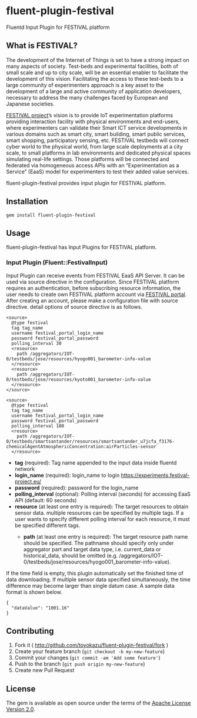# fluent-plugin-festival
Fluentd Input Plugin for FESTIVAL platform

## What is FESTIVAL?

The development of the Internet of Things is set to have a strong impact on many aspects of society. Test-beds and experimental facilities, both of small scale and up to city scale, will be an essential enabler to facilitate the development of this vision. Facilitating the access to these test-beds to a large community of experimenters approach is a key asset to the development of a large and active community of application developers, necessary to address the many challenges faced by European and Japanese societies.

[FESTIVAL project](http://www.festival-project.eu/)’s vision is to provide IoT experimentation platforms providing interaction facility with physical environments and end-users, where experimenters can validate their Smart ICT service developments in various domains such as smart city, smart building, smart public services, smart shopping, participatory sensing, etc. FESTIVAL testbeds will connect cyber world to the physical world, from large scale deployments at a city scale, to small platforms in lab environments and dedicated physical spaces simulating real-life settings. Those platforms will be connected and federated via homogeneous access APIs with an “Experimentation as a Service” (EaaS) model for experimenters to test their added value services.

fluent-plugin-festival provides input plugin for FESTIVAL platform.


## Installation

```
gem install fluent-plugin-festival
```


## Usage

fluent-plugin-festival has Input Plugins for FESTIVAL platform.


### Input Plugin (Fluent::FestivalInput)

Input Plugin can receive events from FESTIVAL EaaS API Server. It can be used via source directive in the configuration. Since FESTIVAL platform requires an authentication, before subscribing resource information, the user needs to create own FESTIVAL platform account via [FESTIVAL portal](https://experiments.festival-project.eu/). After creating an account, please make a configuration file with source directive. detail options of source directive is as follows.

```
<source>
  @type festival
  tag tag_name
  username festival_portal_login_name
  password festival_portal_password
  polling_interval 30
  <resource>
    path /aggregators/IOT-0/testbeds/jose/resources/hyogo001_barometer-info-value
  </resource>
  <resource>
    path /aggregators/IOT-0/testbeds/jose/resources/kyoto001_barometer-info-value
  </resource>
</source>

<source>
  @type festival
  tag tag_name
  username festival_portal_login_name
  password festival_portal_password
  polling_interval 180
  <resource>
    path /aggregators/IOT-0/testbeds/smartsantander/resources/smartsantander_u7jcfa_f3176-chemicalAgentAtmosphericConcentration:airParticles-sensor
  </resource>
```

- **tag** (required): Tag name appended to the input data inside fluentd network
- **login_name** (required): login_name to login https://experiments.festival-project.eu/
- **password** (required): password for the login_name
- **polling_interval** (optional): Polling interval (seconds) for accessing EaaS API (default: 60 seconds)
- **resource** (at least one entry is required): The target resources to obtain sensor data. multiple resources can be specified by multiple <resource> tags. If a user wants to specify different polling interval for each resource, it must be specified different <source> tags.
  - **path** (at least one entry is required): The target resource path name should be specified. The pathname should specify only under aggregator part and target data type, i.e. current_data or historical_data, should be omitted
 (e.g. /aggregators/IOT-0/testbeds/jose/resources/hyogo001_barometer-info-value).

If the time field is empty, this plugin automatically set the finished time of data downloading. If multiple sensor data specified simultaneously, the time difference may become larger than single datum case. A sample data format is shown below.

```
{
  "dataValue": "1001.16"
}
```

## Contributing

1. Fork it ( http://github.com/toyokazu/fluent-plugin-festival/fork )
2. Create your feature branch (`git checkout -b my-new-feature`)
3. Commit your changes (`git commit -am 'Add some feature'`)
4. Push to the branch (`git push origin my-new-feature`)
5. Create new Pull Request


## License

The gem is available as open source under the terms of the [Apache License Version 2.0](https://www.apache.org/licenses/LICENSE-2.0).
